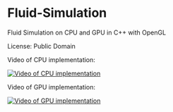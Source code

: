 # Fluid-Simulation
Fluid Simulation on CPU and GPU in C++ with OpenGL

License: Public Domain

Video of CPU implementation:

[![Video of CPU implementation](https://img.youtube.com/vi/TxxZ8gkGNAc/0.jpg)](https://www.youtube.com/watch?v=TxxZ8gkGNAc "Video of CPU implementation")

Video of GPU implementation:

[![Video of GPU implementation](https://img.youtube.com/vi/b0RBVU7gC9I/0.jpg)](https://www.youtube.com/watch?v=b0RBVU7gC9I "Video of GPU implementation")
